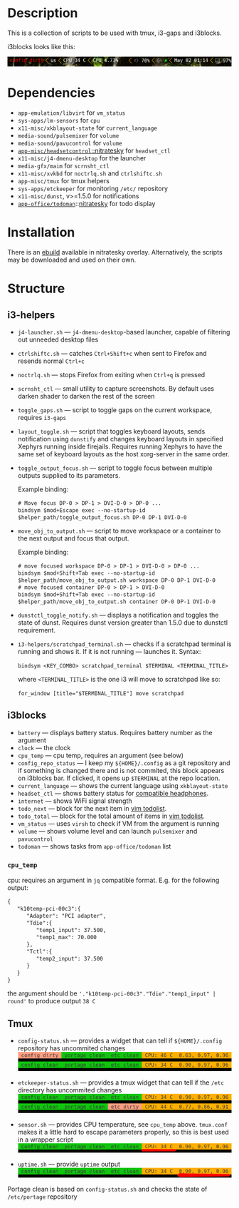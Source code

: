 # Description
This is a collection of scripts to be used with tmux, i3-gaps and i3blocks.

i3blocks looks like this:

![i3blocks example](assets/i3blocksexample.png "i3blocks example")

# Dependencies
* `app-emulation/libvirt` for `vm_status`
* `sys-apps/lm-sensors` for `cpu`
* `x11-misc/xkblayout-state` for `current_language`
* `media-sound/pulsemixer` for `volume`
* `media-sound/pavucontrol` for `volume`
* [`app-misc/headsetcontrol`](https://github.com/Sapd/HeadsetControl)[::nitratesky](https://github.com/SabbathHex/nitratesky) for `headset_ctl`
* `x11-misc/j4-dmenu-desktop` for the launcher
* `media-gfx/maim` for `scrnsht_ctl`
* `x11-misc/xvkbd` for `noctrlq.sh` and `ctrlshiftc.sh`
* `app-misc/tmux` for tmux helpers
* `sys-apps/etckeeper` for monitoring `/etc/` repository
* `x11-misc/dunst`, v>=1.5.0 for notifications
* [`app-office/todoman`](https://github.com/pimutils/todoman)::[nitratesky](https://github.com/SabbathHex/nitratesky) for todo display

# Installation

There is an [ebuild](https://github.com/VTimofeenko/nitratesky/blob/master/x11-misc/SH-wm-scripts/SH-wm-scripts-9999.ebuild) available in nitratesky overlay. Alternatively, the scripts may be downloaded and used on their own.

# Structure
## i3-helpers

* `j4-launcher.sh` — `j4-dmenu-desktop`-based launcher, capable of filtering out unneeded desktop files
* `ctrlshiftc.sh` — catches `Ctrl+Shift+c` when sent to Firefox and resends normal `Ctrl+c`
* `noctrlq.sh` — stops Firefox from exiting when `Ctrl+q` is pressed
* `scrnsht_ctl` — small utility to capture screenshots. By default uses darken shader to darken the rest of the screen
* `toggle_gaps.sh` — script to toggle gaps on the current workspace, requires `i3-gaps`
* `layout_toggle.sh` — script that toggles keyboard layouts, sends notification using `dunstify` and changes keyboard layouts in specified Xephyrs running inside firejails. Requires running Xephyrs to have the same set of keyboard layouts as the host xorg-server in the same order.
* `toggle_output_focus.sh` — script to toggle focus between multiple outputs supplied to its parameters.

    Example binding:

    ```
    # Move focus DP-0 > DP-1 > DVI-D-0 > DP-0 ...
    bindsym $mod+Escape exec --no-startup-id $helper_path/toggle_output_focus.sh DP-0 DP-1 DVI-D-0
    ```

* `move_obj_to_output.sh` — script to move workspace or a container to the next output and focus that output.

    Example binding:

    ```
    # move focused workspace DP-0 > DP-1 > DVI-D-0 > DP-0 ...
    bindsym $mod+Shift+Tab exec --no-startup-id $helper_path/move_obj_to_output.sh workspace DP-0 DP-1 DVI-D-0
    # move focused container DP-0 > DP-1 > DVI-D-0
    bindsym $mod+Shift+Tab exec --no-startup-id $helper_path/move_obj_to_output.sh container DP-0 DP-1 DVI-D-0
    ```
* `dunstctl_toggle_notify.sh` — displays a notification and toggles the state of dunst. Requires dunst version greater than 1.5.0 due to dunstctl requirement.
* `i3-helpers/scratchpad_terminal.sh` — checks if a scratchpad terminal is running and shows it. If it is not running — launches it. Syntax:

    `bindsym <KEY_COMBO> scratchpad_terminal $TERMINAL <TERMINAL_TITLE>`

    where `<TERMINAL_TITLE>` is the one i3 will move to scratchpad like so:

    `for_window [title="$TERMINAL_TITLE"] move scratchpad`

## i3blocks
* `battery` — displays battery status. Requires battery number as the argument
* `clock` — the clock
* `cpu_temp` — cpu temp, requires an argument (see below)
* `config_repo_status` — I keep my `${HOME}/.config` as a git repository and if something is changed there and is not commited, this block appears on i3blocks bar. If clicked, it opens up `$TERMINAL` at the repo location.
* `current_language` — shows the current language using `xkblayout-state`
* `headset_ctl` — shows battery status for [compatible headphones](https://github.com/Sapd/HeadsetControl).
* `internet` — shows WiFi signal strength
* `todo_next` — block for the next item in [vim todolist](https://github.com/SabbathHex/vim-todofile).
* `todo_total` — block for the total amount of items in [vim todolist](https://github.com/SabbathHex/vim-todofile).
* `vm_status` — uses `virsh` to check if VM from the argument is running
* `volume` — shows volume level and can launch `pulsemixer` and `pavucontrol`
* `todoman` — shows tasks from `app-office/todoman` list

### `cpu_temp`
cpu: requires an argument in `jq` compatible format. E.g. for the following output:
```
{
   "k10temp-pci-00c3":{
      "Adapter": "PCI adapter",
      "Tdie":{
         "temp1_input": 37.500,
         "temp1_max": 70.000
      },
      "Tctl":{
         "temp2_input": 37.500
      }
   }
}
```
the argument should be `'."k10temp-pci-00c3"."Tdie"."temp1_input" | round'` to produce output `38 C`

## Tmux

* `config-status.sh` — provides a widget that can tell if `${HOME}/.config` repository has uncommited changes
    ![Image](assets/config-status.png)

* `etckeeper-status.sh` — provides a tmux widget that can tell if the `/etc` directory has uncommited changes
    ![Image](assets/etckeeper-status.png)

* `sensor.sh` — provides CPU temperature, see `cpu_temp` above. `tmux.conf` makes it a little hard to escape parameters properly, so this is best used in a wrapper script
    ![](assets/sensor.png)

* `uptime.sh` — provide `uptime` output
    ![](assets/uptime.png)

Portage clean is based on `config-status.sh` and checks the state of `/etc/portage` repository
